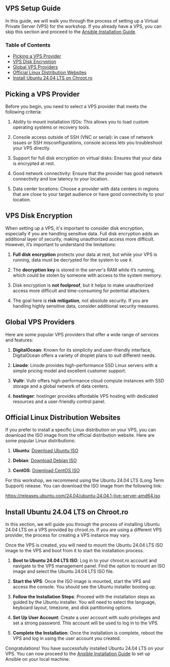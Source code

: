 ## VPS Setup Guide

In this guide, we will walk you through the process of setting up a Virtual Private Server (VPS) for the workshop. If you already have a VPS, you can skip this section and proceed to the [Ansible Installation Guide](./ansible-installation.md).

### Table of Contents
* [Picking a VPS Provider](#picking-a-vps-provider)
* [VPS Disk Encryption](#vps-disk-encryption)
* [Global VPS Providers](#global-vps-providers)
* [Official Linux Distribution Websites](#official-linux-distribution-websites)
* [Install Ubuntu 24.04 LTS on Chroot.ro](#install-ubuntu-24.04-lts-on-chroot.ro)

## Picking a VPS Provider

Before you begin, you need to select a VPS provider that meets the following criteria:

1. Ability to mount installation ISOs: This allows you to load custom operating systems or recovery tools.

2. Console access outside of SSH (VNC or serial): In case of network issues or SSH misconfigurations, console access lets you troubleshoot your VPS directly.

3. Support for full disk encryption on virtual disks: Ensures that your data is encrypted at rest.

4. Good network connectivity: Ensure that the provider has good network connectivity and low latency to your location.

5. Data center locations: Choose a provider with data centers in regions that are close to your target audience or have good connectivity to your location.


## VPS Disk Encryption

When setting up a VPS, it's important to consider disk encryption, especially if you are handling sensitive data. Full disk encryption adds an additional layer of security, making unauthorized access more difficult. However, it’s important to understand the limitations:

1. **Full disk encryption** protects your data at rest, but while your VPS is running, data must be decrypted for the system to use it.

2. The **decryption key** is stored in the server's RAM while it’s running, which could be stolen by someone with access to the system memory.

3. Disk encryption is **not foolproof**, but it helps to make unauthorized access more difficult and time-consuming for potential attackers.

4. The goal here is **risk mitigation**, not absolute security. If you are handling highly sensitive data, consider additional security measures.


## Global VPS Providers

Here are some popular VPS providers that offer a wide range of services and features:

1. **DigitalOcean**: Known for its simplicity and user-friendly interface, DigitalOcean offers a variety of droplet plans to suit different needs.

2. **Linode**: Linode provides high-performance SSD Linux servers with a simple pricing model and excellent customer support.

3. **Vultr**: Vultr offers high-performance cloud compute instances with SSD storage and a global network of data centers.

4. **hostinger**: hostinger provides affordable VPS hosting with dedicated resources and a user-friendly control panel.


## Official Linux Distribution Websites

If you prefer to install a specific Linux distribution on your VPS, you can download the ISO image from the official distribution website. Here are some popular Linux distributions:

1. **Ubuntu**: [Download Ubuntu ISO](https://releases.ubuntu.com/)

2. **Debian**: [Download Debian ISO](https://www.debian.org/distrib/)

3. **CentOS**: [Download CentOS ISO](https://www.centos.org/download/)

For this workshop, we recommend using the Ubuntu 24.04 LTS (Long Term Support) release. You can download the ISO image from the following link:

https://releases.ubuntu.com/24.04/ubuntu-24.04.1-live-server-amd64.iso

## Install Ubuntu 24.04 LTS on Chroot.ro

In this section, we will guide you through the process of installing Ubuntu 24.04 LTS on a VPS provided by chroot.ro. If you are using a different VPS provider, the process for creating a VPS instance may vary.

Once the VPS is created, you will need to mount the Ubuntu 24.04 LTS ISO image to the VPS and boot from it to start the installation process.

1. **Boot to Ubuntu 24.04 LTS ISO**: Log in to your chroot.ro account and navigate to the VPS management panel. Find the option to mount an ISO image and select the Ubuntu 24.04 LTS ISO file.

2. **Start the VPS**: Once the ISO image is mounted, start the VPS and access the console. You should see the Ubuntu installer booting up.

3. **Follow the Installation Steps**: Proceed with the installation steps as guided by the Ubuntu installer. You will need to select the language, keyboard layout, timezone, and disk partitioning options.

4. **Set Up User Account**: Create a user account with sudo privileges and set a strong password. This account will be used to log in to the VPS.

5. **Complete the Installation**: Once the installation is complete, reboot the VPS and log in using the user account you created.

Congratulations! You have successfully installed Ubuntu 24.04 LTS on your VPS. You can now proceed to the [Ansible Installation Guide](./ansible-installation.md) to set up Ansible on your local machine.


